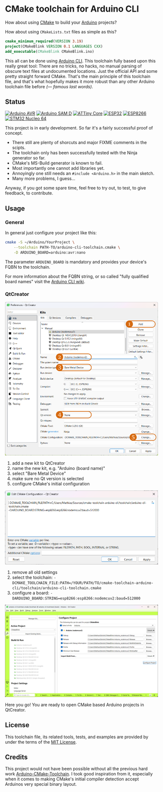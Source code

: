 # CMake toolchain for Arduino CLI

How about using [CMake](https://cmake.org) to build your [Arduino](https://arduino.cc/) projects?

How about using `CMakeLists.txt` files as simple as this?

```CMake
cmake_minimum_required(VERSION 3.19)
project(CMakeBlink VERSION 0.1 LANGUAGES CXX)
add_executable(CMakeBlink CMakeBlink.ino)
```

This all can be done using [Arduino CLI](https://github.com/arduino/arduino-cli).
This  toolchain fully based upon this really great tool: There are no tricks, no hacks, 
no manual parsing  of obscure text files at undocumented locations. Just the official
API and some pretty straight forward CMake. That's the main principle of this toolchain
file, and that's what hopefully  makes it more robust than any other Arduino toolchain
file before *(— famous last words)*.

## Status

[![Arduino AVR](https://github.com/hasselmm/cmake-toolchain-arduino-cli/actions/workflows/Test-ArduinoAVR.yml/badge.svg)](https://github.com/hasselmm/cmake-toolchain-arduino-cli/actions/workflows/Test-ArduinoAVR.yml)
[![Arduino SAM D](https://github.com/hasselmm/cmake-toolchain-arduino-cli/actions/workflows/Test-ArduinoSAMD.yml/badge.svg)](https://github.com/hasselmm/cmake-toolchain-arduino-cli/actions/workflows/Test-ArduinoSAMD.yml)
[![ATTiny Core](https://github.com/hasselmm/cmake-toolchain-arduino-cli/actions/workflows/Test-ATTinyCore.yml/badge.svg)](https://github.com/hasselmm/cmake-toolchain-arduino-cli/actions/workflows/Test-ATTinyCore.yml)
[![ESP32](https://github.com/hasselmm/cmake-toolchain-arduino-cli/actions/workflows/Test-ESP32.yml/badge.svg)](https://github.com/hasselmm/cmake-toolchain-arduino-cli/actions/workflows/Test-ESP32.yml)
[![ESP8266](https://github.com/hasselmm/cmake-toolchain-arduino-cli/actions/workflows/Test-ESP8266.yml/badge.svg)](https://github.com/hasselmm/cmake-toolchain-arduino-cli/actions/workflows/Test-ESP8266.yml)
[![STM32 Nucleo 64](https://github.com/hasselmm/cmake-toolchain-arduino-cli/actions/workflows/Test-STM32.yml/badge.svg)](https://github.com/hasselmm/cmake-toolchain-arduino-cli/actions/workflows/Test-STM32.yml)

This project is in early development. So far it's a fairly successful proof of concept.

- There still are plenty of shorcuts and major FIXME comments in the scipts.
- The toolchain only has been successfully tested with the Ninja generator so far.
- CMake's MS-Build generator is known to fail.
- Most importantly one cannot add libraries yet.
- Annoyingly one still needs an `#include <Arduino.h>` in the main sketch.
- Many more problems, I guess...

Anyway, if you got some spare time, feel free to try out, to test, to give feedback,
to contribute.

## Usage
### General

In general just configure your project like this:

```Bash
cmake -S ~/Arduino/YourProject \
    --toolchain PATH-TO/arduino-cli-toolchain.cmake \
    -D ARDUINO_BOARD=arduino:avr:nano
```

The parameter `ARDUINO_BOARD` is mandatory and provides your device's FQBN to the toolchain.

For more information about the FQBN string, or so called "fully qualified board names" visit
the [Arduino CLI wiki](https://arduino.github.io/arduino-cli/1.0/FAQ/#whats-the-fqbn-string).

### QtCreator

![Setup a new kit](.assets/qtcreator-kit-setup.png)

1. add a new kit to QtCreator
2. name the new kit, e.g. "Arduino (board name)"
3. select "Bare Metal Device"
4. make sure no Qt version is selected
5. configure CMake's initial configuration

![Configure the kit's CMake settings](.assets/qtcreator-kit-setup-cmake.png)

1. remove all old settings
2. select the toolchain: `-DCMAKE_TOOLCHAIN_FILE:PATH=/YOUR/PATH/TO/cmake-toolchain-arduino-cli/toolchain/arduino-cli-toolchain.cmake`
3. configure a board: `-DARDUINO_BOARD:STRING=esp8266:esp8266:nodemcuv2:baud=512000`

![Setup a project](.assets/qtcreator-project-setup.png)

Here you go! You are ready to open CMake based Arduino projects in QtCreator.

## License

This toolchain file, its related tools, tests, and examples are provided by under the terms
of the [MIT License](LICENSE).

## Credits

This project would not have been possible without all the previous hard work
[Arduino-CMake-Toolchain](https://github.com/a9183756-gh/Arduino-CMake-Toolchain).
I took good inspiration from it, especially when it comes to making CMake's initial
compiler detection accept Arduinos very special binary layout.
